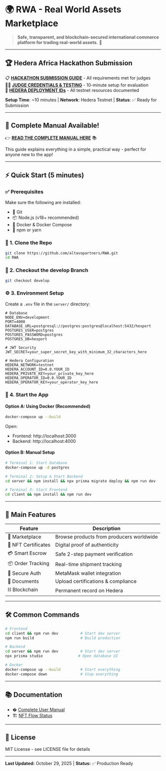 # 🌍 RWA - Real World Assets Marketplace

> **Safe, transparent, and blockchain-secured international commerce platform for trading real-world assets.** 🚀

---

## 🏆 Hedera Africa Hackathon Submission

📋 **[HACKATHON SUBMISSION GUIDE](./README_SUBMISSION.md)** - All requirements met for judges  
👨‍⚖️ **[JUDGE CREDENTIALS & TESTING](./JUDGE_CREDENTIALS.md)** - 10-minute setup for evaluation  
🚀 **[HEDERA DEPLOYMENT IDs](./HEDERA_DEPLOYMENT.md)** - All testnet resources documented

**Setup Time**: ~10 minutes | **Network**: Hedera Testnet | **Status**: ✅ Ready for Submission

---

## 📖 Complete Manual Available!

👉 **[READ THE COMPLETE MANUAL HERE](./README_COMPLETE_MANUAL.md)** 📚

This guide explains everything in a simple, practical way - perfect for anyone new to the app!

---

## ⚡ Quick Start (5 minutes)

### ✅ Prerequisites

Make sure the following are installed:

- 🔧 Git
- 📦 Node.js (v18+ recommended)
- 🐳 Docker & Docker Compose
- 📁 npm or yarn

### 🚀 1. Clone the Repo

```bash
git clone https://github.com/altavopartners/RWA.git
cd RWA
```

### 🌱 2. Checkout the develop Branch

```bash
git checkout develop
```

### ⚙️ 3. Environment Setup

Create a `.env` file in the `server/` directory:

```env
# Database
NODE_ENV=development
PORT=4000
DATABASE_URL=postgresql://postgres:postgres@localhost:5432/hexport
POSTGRES_USER=postgres
POSTGRES_PASSWORD=postgres
POSTGRES_DB=hexport

# JWT Security
JWT_SECRET=your_super_secret_key_with_minimum_32_characters_here

# Hedera Configuration
HEDERA_NETWORK=testnet
HEDERA_ACCOUNT_ID=0.0.YOUR_ID
HEDERA_PRIVATE_KEY=your_private_key_here
HEDERA_OPERATOR_ID=0.0.YOUR_ID
HEDERA_OPERATOR_KEY=your_operator_key_here
```

### 🐳 4. Start the App

#### Option A: Using Docker (Recommended)

```bash
docker-compose up --build
```

Open:

- Frontend: http://localhost:3000
- Backend: http://localhost:4000

#### Option B: Manual Setup

```bash
# Terminal 1: Start Database
docker-compose up -d postgres

# Terminal 2: Setup & Start Backend
cd server && npm install && npx prisma migrate deploy && npm run dev

# Terminal 3: Start Frontend
cd client && npm install && npm run dev
```

---

## 🎯 Main Features

| Feature             | Description                              |
| ------------------- | ---------------------------------------- |
| 🏪 Marketplace      | Browse products from producers worldwide |
| 🎫 NFT Certificates | Digital proof of authenticity            |
| 💳 Smart Escrow     | Safe 2-step payment verification         |
| 📦 Order Tracking   | Real-time shipment tracking              |
| 🔐 Secure Auth      | MetaMask wallet integration              |
| 📄 Documents        | Upload certifications & compliance       |
| ⛓️ Blockchain       | Permanent record on Hedera               |

---

## 🛠️ Common Commands

```bash
# Frontend
cd client && npm run dev          # Start dev server
npm run build                     # Build production

# Backend
cd server && npm run dev          # Start dev server
npx prisma studio                # Open database UI

# Docker
docker-compose up --build         # Start everything
docker-compose down               # Stop everything
```

---

## 📚 Documentation

- � [Complete User Manual](./README_COMPLETE_MANUAL.md)
- 🏗️ [NFT Flow Status](./NFT_FLOW_STATUS.md)

---

## 📝 License

MIT License - see LICENSE file for details

---

**Last Updated:** October 29, 2025 | **Status:** ✅ Production Ready
